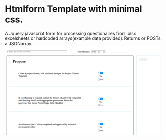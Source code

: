 # Htmlform Template with minimal css.
 A Jquery javascript form for processing questionaires from .xlsx excelsheets or hardcoded arrays(example data provided). 
 Returns or POSTs a JSONarray. 
![image](https://github.com/I-Alpha/JQuery-Html-form/blob/main/Html_Image.png)
